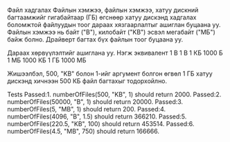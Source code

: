 Файл хадгалах 
Файлын хэмжээ, файлын хэмжээ, хатуу дискний багтаамжийг гигабайтаар (ГБ) өгснөөр хатуу дискэнд хадгалах боломжтой файлуудын тоог дараах хязгаарлалтыг ашиглан буцаана уу. 
Файлын хэмжээ нь байт ("B"), килобайт ("KB") эсвэл мегабайт ("МБ") байж болно. 
Драйверт багтах бүх файлын тоог буцаана уу. 

Дараах хөрвүүлэлтийг ашиглана уу. 
Нэгж эквивалент 
1 B 1 B 
1 КБ 1000 Б 
1 МБ 1000 КБ 
1 ГБ 1000 МБ 

Жишээлбэл, 500, "KB" болон 1-ийг аргумент болгон өгвөл 1 ГБ хатуу дискэнд хичнээн 500 КБ файл багтахыг тодорхойлно.

Tests
Passed:1. numberOfFiles(500, "KB", 1) should return 2000.
Passed:2. numberOfFiles(50000, "B", 1) should return 20000.
Passed:3. numberOfFiles(5, "MB", 1) should return 200.
Passed:4. numberOfFiles(4096, "B", 1.5) should return 366210.
Passed:5. numberOfFiles(220.5, "KB", 100) should return 453514.
Passed:6. numberOfFiles(4.5, "MB", 750) should return 166666.